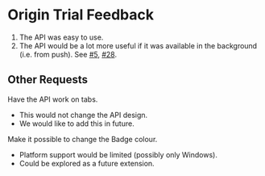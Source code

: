 # Origin Trial Feedback

1. The API was easy to use.
2. The API would be a lot more useful if it was available in the background
   (i.e. from push). See [#5](https://github.com/WICG/badging/issues/5),
   [#28](https://github.com/WICG/badging/issues/28).

## Other Requests
Have the API work on tabs.
- This would not change the API design.
- We would like to add this in future.

Make it possible to change the Badge colour.
- Platform support would be limited (possibly only Windows).
- Could be explored as a future extension.